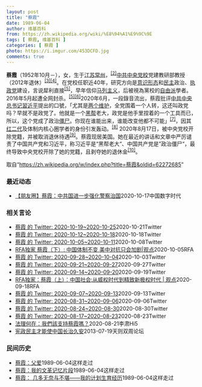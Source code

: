 ```yaml
---
layout: post
title: "蔡霞"
date: 1989-06-04
author: 维基百科
from: https://zh.wikipedia.org/wiki/%E8%94%A1%E9%9C%9E
tags: [ 蔡霞, 维基百科 ]
categories: [ 蔡霞 ]
photo: https://i.imgur.com/453DCFD.jpg
comments: true
---
```

<div class="mw-parser-output">
<p><b>蔡霞</b>（1952年10月<span class="useeditintro" title="Template:BLP editintro">－</span>），女，生于<a href="/wiki/%E6%B1%9F%E8%8B%8F" class="mw-redirect" title="江苏">江苏</a><a href="/wiki/%E5%B8%B8%E5%B7%9E" class="mw-redirect" title="常州">常州</a>，<sup id="cite_ref-tsyzm_2-1" class="reference"><a href="#cite_note-tsyzm-2">[2]</a></sup><a href="/wiki/%E4%B8%AD%E5%85%B1%E4%B8%AD%E5%A4%AE%E5%85%9A%E6%A0%A1" title="中共中央党校">中共中央党校</a>党建教研部教授（2012年退休）<sup id="cite_ref-3" class="reference"><a href="#cite_note-3">[3]</a></sup><sup id="cite_ref-4" class="reference"><a href="#cite_note-4">[4]</a></sup>。在党校任职近40年，研究方向是<a href="/wiki/%E6%84%8F%E8%AF%86%E5%BD%A2%E6%80%81" class="mw-redirect" title="意识形态">意识形态</a>和<a href="/wiki/%E6%B0%91%E4%B8%BB" title="民主">民主</a>政治、<a href="/wiki/%E5%9F%B7%E6%94%BF%E9%BB%A8" title="執政黨">执政党</a>建设，言说犀利直接<sup id="cite_ref-dq_5-0" class="reference"><a href="#cite_note-dq-5">[5]</a></sup>，早年信仰<a href="/wiki/%E9%A9%AC%E5%88%97%E4%B8%BB%E4%B9%89" class="mw-redirect" title="马列主义">马列主义</a>，后被視為黨校的<a href="/wiki/%E8%87%AA%E7%94%B1%E4%B8%BB%E7%BE%A9" class="mw-redirect" title="自由主義">自由派</a>學者。2016年5月起遭全网封杀。<sup id="cite_ref-dq_5-1" class="reference"><a href="#cite_note-dq-5">[5]</a></sup><sup id="cite_ref-rfa1005_6-0" class="reference"><a href="#cite_note-rfa1005-6">[6]</a></sup>2020年6月，一段錄音流出，蔡霞批评<a href="/wiki/%E4%B8%AD%E5%9B%BD%E5%85%B1%E4%BA%A7%E5%85%9A%E4%B8%AD%E5%A4%AE%E5%A7%94%E5%91%98%E4%BC%9A%E6%80%BB%E4%B9%A6%E8%AE%B0" title="中国共产党中央委员会总书记">中共中央总书记</a><a href="/wiki/%E7%BF%92%E8%BF%91%E5%B9%B3" class="mw-redirect" title="習近平">習近平</a>提出的口號，「尤其是<a href="/wiki/%E4%B8%A4%E4%B8%AA%E7%BB%B4%E6%8A%A4" class="mw-redirect" title="两个维护">两个维护</a>，全党围着一个人转，这还叫政党吗？早就不是政党了。他就是一个<a href="/wiki/%E9%BB%91%E5%B8%AE" class="mw-redirect" title="黑帮">黑帮</a>老大，政党是他手里捏着的一个工具而已，所以，这个党成了政治<a href="/wiki/%E5%83%B5%E5%B0%B8" class="mw-redirect" title="僵尸">僵尸</a>。你现在谁能出来，谁能改变他都不可能」<sup id="cite_ref-VOA0818_7-0" class="reference"><a href="#cite_note-VOA0818-7">[7]</a></sup>，因其<a href="/w/index.php?title=%E7%BA%A2%E4%BA%8C%E4%BB%A3&amp;action=edit&amp;redlink=1" class="new" title="红二代（页面不存在）">红二代</a>及体制内核心圈学者的身份引发轰动。<sup id="cite_ref-bbc0818_8-0" class="reference"><a href="#cite_note-bbc0818-8">[8]</a></sup> 2020年8月17日，被中央党校开除党籍，并被取消退休待遇<sup id="cite_ref-开除_9-0" class="reference"><a href="#cite_note-开除-9">[9]</a></sup>。蔡霞现居美国。她在最近的讲话和文章中严厉谴责了中国共产党和习近平，称习近平是“黑帮老大“、中国共产党是”政治僵尸“，最终导致中央党校开除了她的党籍，且剥夺她的退休金<sup id="cite_ref-10" class="reference"><a href="#cite_note-10">[10]</a></sup>。
</p>
</div><noscript><img src="//zh.wikipedia.org/wiki/Special:CentralAutoLogin/start?type=1x1" alt="" title="" width="1" height="1" style="border: none; position: absolute;"></noscript>
<div class="printfooter">取自“<a dir="ltr" href="https://zh.wikipedia.org/w/index.php?title=蔡霞&amp;oldid=62272685">https://zh.wikipedia.org/w/index.php?title=蔡霞&amp;oldid=62272685</a>”</div><div id="recent-news"><h3>最近动态</h3><ul><li><a href="https://nodebe4.github.io/waimei/2020-10-17/%E6%9C%8B%E5%8F%8B%E5%9C%88-%E8%94%A1%E9%9C%9E-%E4%B8%AD%E5%85%B1%E5%9B%BD%E8%BF%9B%E4%B8%80%E6%AD%A5%E5%BC%BA%E5%8C%96%E8%AD%A6%E5%AF%9F%E6%B2%BB%E5%9B%BD" title="【朋友圈】蔡霞：中共国进一步强化警察治国—— CDT编者按：近日有新闻报道，中国目前正在进行派出所所长兼任副乡镇长的改革。对此，前不久被开除党籍的中央党校退休教授蔡霞在推特发言指出，这标志着中共...">【朋友圈】蔡霞：中共国进一步强化警察治国</a><time>2020-10-17</time><a class="tag">中国数字时代</a></li>
</ul></div><div id="open-opinion"><h3>相关言论</h3><ul><li><a href="https://nodebe4.github.io/opinion/2020-10-21/realcaixia/" title="realcaixia">蔡霞 的 Twitter: 2020-10-19~2020-10-25</a><time>2020-10-21</time><a class="tag">Twitter</a></li>
<li><a href="https://nodebe4.github.io/opinion/2020-10-18/realcaixia/" title="realcaixia">蔡霞 的 Twitter: 2020-10-12~2020-10-18</a><time>2020-10-18</time><a class="tag">Twitter</a></li>
<li><a href="https://nodebe4.github.io/opinion/2020-10-08/realcaixia/" title="realcaixia">蔡霞 的 Twitter: 2020-10-05~2020-10-11</a><time>2020-10-08</time><a class="tag">Twitter</a></li>
<li><a href="https://nodebe4.github.io/opinion/2020-10-05/RFA%E7%8B%AC%E5%AE%B6-%E8%94%A1%E9%9C%9E-%E4%B8%8B-%E4%B8%AD%E5%9B%BD%E4%BD%93%E5%88%B6%E4%B8%8D%E5%8F%98-%E7%BE%8E%E4%B8%AD%E5%AF%B9%E6%8A%97%E5%8F%AA%E4%BC%9A%E5%8A%A0%E5%89%A7-%E8%A7%82%E7%82%B9/" title="自由亚洲电台">RFA独家  蔡霞（下）: 中国体制不变 美中对抗只会加剧|观点</a><time>2020-10-05</time><a class="tag">RFA</a></li>
<li><a href="https://nodebe4.github.io/opinion/2020-10-03/realcaixia/" title="realcaixia">蔡霞 的 Twitter: 2020-09-28~2020-10-04</a><time>2020-10-03</time><a class="tag">Twitter</a></li>
<li><a href="https://nodebe4.github.io/opinion/2020-09-27/realcaixia/" title="realcaixia">蔡霞 的 Twitter: 2020-09-21~2020-09-27</a><time>2020-09-27</time><a class="tag">Twitter</a></li>
<li><a href="https://nodebe4.github.io/opinion/2020-09-19/realcaixia/" title="realcaixia">蔡霞 的 Twitter: 2020-09-14~2020-09-20</a><time>2020-09-19</time><a class="tag">Twitter</a></li>
<li><a href="https://nodebe4.github.io/opinion/2020-09-18/RFA%E7%8B%AC%E5%AE%B6-%E8%94%A1%E9%9C%9E-%E4%B8%8A-%E4%B8%AD%E5%9B%BD%E7%A4%BE%E4%BC%9A-%E4%BB%8E%E5%A8%81%E6%9D%83%E6%97%B6%E4%BB%A3%E5%88%B0%E7%B2%BE%E8%87%B4%E6%96%B0%E6%9E%81%E6%9D%83%E6%97%B6%E4%BB%A3-%E8%A7%82%E7%82%B9/" title="自由亚洲电台">RFA独家：蔡霞（上）：中国社会:从威权时代到精致新极权时代 | 观点</a><time>2020-09-18</time><a class="tag">RFA</a></li>
<li><a href="https://nodebe4.github.io/opinion/2020-09-13/realcaixia/" title="realcaixia">蔡霞 的 Twitter: 2020-09-07~2020-09-13</a><time>2020-09-13</time><a class="tag">Twitter</a></li>
<li><a href="https://nodebe4.github.io/opinion/2020-09-06/realcaixia/" title="realcaixia">蔡霞 的 Twitter: 2020-08-31~2020-09-06</a><time>2020-09-06</time><a class="tag">Twitter</a></li>
<li><a href="https://nodebe4.github.io/opinion/2020-08-30/realcaixia/" title="realcaixia">蔡霞 的 Twitter: 2020-08-24~2020-08-30</a><time>2020-08-30</time><a class="tag">Twitter</a></li>
<li><a href="https://nodebe4.github.io/opinion/2020-08-23/realcaixia/" title="realcaixia">蔡霞 的 Twitter: 2020-08-17~2020-08-23</a><time>2020-08-23</time><a class="tag">Twitter</a></li>
<li><a href="https://nodebe4.github.io/opinion/2020-08-21/%E6%B3%95%E7%90%86%E4%BD%95%E5%9C%A8-%E6%88%91%E5%80%91%E8%A9%B2%E6%94%AF%E6%8C%81%E8%94%A1%E9%9C%9E%E5%97%8E/" title="李肃Hi5">法理何在：我們該支持蔡霞嗎？</a><time>2020-08-21</time><a class="tag">李肃Hi5</a></li>
<li><a href="https://nodebe4.github.io/opinion/2013-07-19/%E5%AE%AA%E6%94%BF%E6%B0%91%E4%B8%BB%E6%89%8D%E8%83%BD%E4%BD%BF%E4%B8%AD%E5%9B%BD%E9%95%BF%E6%B2%BB%E4%B9%85%E5%AE%89/" title="蔡霞">宪政民主才能使中国长治久安</a><time>2013-07-19</time><a class="tag">天则双周论坛</a></li>
</ul></div><div id="mjls-record"><h3>民间历史</h3><ul><li><a href="https://nodebe4.github.io/mjlsh/1989-06-04/%E8%94%A1%E9%9C%9E-%E7%88%B6%E7%88%B1/" title="蔡霞">蔡霞：父爱</a><time>1989-06-04</time><a class="tag">这样走过</a></li>
<li><a href="https://nodebe4.github.io/mjlsh/1989-06-04/%E8%94%A1%E9%9C%9E-%E6%88%91%E7%9A%84%E6%96%87%E9%9D%A9%E8%AE%B0%E5%BF%86%E7%89%87%E6%AE%B5/" title="蔡霞">蔡霞：我的文革记忆片段</a><time>1989-06-04</time><a class="tag">这样走过</a></li>
<li><a href="https://nodebe4.github.io/mjlsh/1989-06-04/%E8%94%A1%E9%9C%9E-%E5%87%A0%E5%A4%9A%E6%97%A0%E5%A5%88%E4%B8%8E%E4%B8%8D%E5%A0%AA-%E6%88%91%E7%9A%84%E8%AE%A1%E5%88%92%E7%94%9F%E8%82%B2%E7%BB%8F%E5%8E%86/" title="蔡霞">蔡霞： 几多无奈与不堪——我的计划生育经历</a><time>1989-06-04</time><a class="tag">这样走过</a></li>
</ul></div>